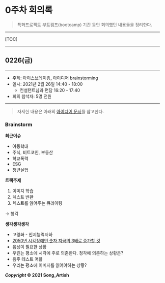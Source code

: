 # 0주차 회의록

> 특화프로젝트 부트캠프(bootcamp) 기간 동안 회의했던 내용들을 정리한다.

---

[TOC]

---



## 0226(금)

---

- 주제: 아이스브레이킹, 아이디어 brainstorming
- 일시: 2021년 2월 26일 14:40 - 18:00
  - 컨설턴트님과 면담 16:20 - 17:40
- 회의 참석자: 5명 전원

---

> 자세한 내용은 아래의 [아이디어 문서](../기획/아이디어.md)를 참고한다.

### Brainstorm

**최근이슈**

- 아동학대
- 주식, 비트코인, 부동산
- 학교폭력
- ESG
- 청년실업

**트랙주제**

1. 이미지 학습
2. 텍스트 반환
3. 텍스트를 읽어주는 큐레이팅

→ 청각

**생각생각생각**

- 고령화 - 인지능력저하
- [2050년 시각장애인 숫자 지금의 3배로 증가할 것](https://www.nocutnews.co.kr/news/4825841)
- 음성이 필요한 상황
- 우린는 평소에 시각에 주로 의존한다. 청각에 의존하는 상황은?
- 음주 테스트 어플
- 우리는 평소에 이미지를 읽어야하는 상황?



***Copyright* © 2021 Song_Artish**